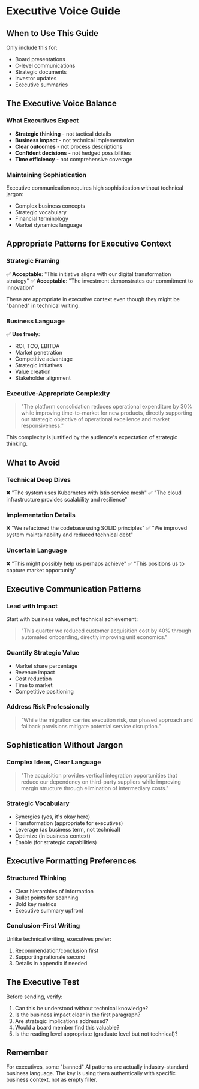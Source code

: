 # Executive Voice Guide

## When to Use This Guide

Only include this for:
- Board presentations
- C-level communications
- Strategic documents
- Investor updates
- Executive summaries

## The Executive Voice Balance

### What Executives Expect
- **Strategic thinking** - not tactical details
- **Business impact** - not technical implementation
- **Clear outcomes** - not process descriptions
- **Confident decisions** - not hedged possibilities
- **Time efficiency** - not comprehensive coverage

### Maintaining Sophistication
Executive communication requires high sophistication without technical jargon:
- Complex business concepts
- Strategic vocabulary
- Financial terminology
- Market dynamics language

## Appropriate Patterns for Executive Context

### Strategic Framing
✅ **Acceptable**: "This initiative aligns with our digital transformation strategy"
✅ **Acceptable**: "The investment demonstrates our commitment to innovation"

These are appropriate in executive context even though they might be "banned" in technical writing.

### Business Language
✅ **Use freely**:
- ROI, TCO, EBITDA
- Market penetration
- Competitive advantage
- Strategic initiatives
- Value creation
- Stakeholder alignment

### Executive-Appropriate Complexity
> "The platform consolidation reduces operational expenditure by 30% while improving time-to-market for new products, directly supporting our strategic objective of operational excellence and market responsiveness."

This complexity is justified by the audience's expectation of strategic thinking.

## What to Avoid

### Technical Deep Dives
❌ "The system uses Kubernetes with Istio service mesh"
✅ "The cloud infrastructure provides scalability and resilience"

### Implementation Details
❌ "We refactored the codebase using SOLID principles"
✅ "We improved system maintainability and reduced technical debt"

### Uncertain Language
❌ "This might possibly help us perhaps achieve"
✅ "This positions us to capture market opportunity"

## Executive Communication Patterns

### Lead with Impact
Start with business value, not technical achievement:
> "This quarter we reduced customer acquisition cost by 40% through automated onboarding, directly improving unit economics."

### Quantify Strategic Value
- Market share percentage
- Revenue impact
- Cost reduction
- Time to market
- Competitive positioning

### Address Risk Professionally
> "While the migration carries execution risk, our phased approach and fallback provisions mitigate potential service disruption."

## Sophistication Without Jargon

### Complex Ideas, Clear Language
> "The acquisition provides vertical integration opportunities that reduce our dependency on third-party suppliers while improving margin structure through elimination of intermediary costs."

### Strategic Vocabulary
- Synergies (yes, it's okay here)
- Transformation (appropriate for executives)
- Leverage (as business term, not technical)
- Optimize (in business context)
- Enable (for strategic capabilities)

## Executive Formatting Preferences

### Structured Thinking
- Clear hierarchies of information
- Bullet points for scanning
- Bold key metrics
- Executive summary upfront

### Conclusion-First Writing
Unlike technical writing, executives prefer:
1. Recommendation/conclusion first
2. Supporting rationale second
3. Details in appendix if needed

## The Executive Test

Before sending, verify:
1. Can this be understood without technical knowledge?
2. Is the business impact clear in the first paragraph?
3. Are strategic implications addressed?
4. Would a board member find this valuable?
5. Is the reading level appropriate (graduate level but not technical)?

## Remember

For executives, some "banned" AI patterns are actually industry-standard business language. The key is using them authentically with specific business context, not as empty filler.